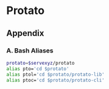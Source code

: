 # Protato

## Appendix

### A. Bash Aliases
```sh
protato=$servexyz/protato
alias pto='cd $protato'
alias ptol='cd $protato/protato-lib'
alias ptoc='cd $protato/protato-cli'
```
